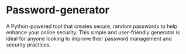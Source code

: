 # Password-generator
A Python-powered tool that creates secure, random passwords to help enhance your online security. This simple and user-friendly generator is ideal for anyone looking to improve their password management and security practices.
